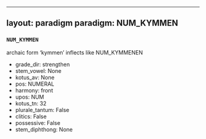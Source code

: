 
---
layout: paradigm
paradigm: NUM_KYMMEN
---
### ` NUM_KYMMEN `

archaic form ‘kymmen’ inflects like NUM_KYMMENEN
* grade_dir: strengthen
* stem_vowel: None
* kotus_av: None
* pos: NUMERAL
* harmony: front
* upos: NUM
* kotus_tn: 32
* plurale_tantum: False
* clitics: False
* possessive: False
* stem_diphthong: None
